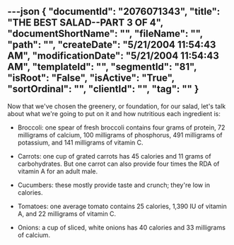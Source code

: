 ---json
{
  "documentId": "2076071343",
  "title": "THE BEST SALAD--PART 3 OF 4",
  "documentShortName": "",
  "fileName": "",
  "path": "",
  "createDate": "5/21/2004 11:54:43 AM",
  "modificationDate": "5/21/2004 11:54:43 AM",
  "templateId": "",
  "segmentId": "81",
  "isRoot": "False",
  "isActive": "True",
  "sortOrdinal": "",
  "clientId": "",
  "tag": ""
}
---

Now that we've chosen the greenery, or foundation, for our salad, let's talk about what we're going to put on it and how nutritious each ingredient is:

* Broccoli: one spear of fresh broccoli contains four grams of protein, 72 milligrams of calcium, 100 milligrams of phosphorus, 491 milligrams of potassium, and 141 milligrams of vitamin C. 

* Carrots: one cup of grated carrots has 45 calories and 11 grams of carbohydrates. But one carrot can also provide four times the RDA of vitamin A for an adult male.

* Cucumbers: these mostly provide taste and crunch; they're low in calories.

* Tomatoes: one average tomato contains 25 calories, 1,390 IU of vitamin A, and 22 milligrams of vitamin C.

* Onions: a cup of sliced, white onions has 40 calories and 33 milligrams of calcium.
